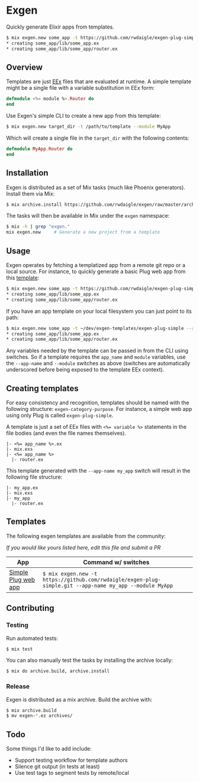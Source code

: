 # Exgen

Quickly generate Elixir apps from templates.

```bash
$ mix exgen.new some_app -t https://github.com/rwdaigle/exgen-plug-simple.git --app-name some_app --module SomeApp
* creating some_app/lib/some_app.ex
* creating some_app/lib/some_app/router.ex
```

## Overview

Templates are just [EEx](http://elixir-lang.org/docs/stable/eex/EEx.html) files that are evaluated at runtime. A simple template might be a single file with a variable substitution in EEx form:

```elixir
defmodule <%= module %>.Router do
end
```

Use Exgen's simple CLI to create a new app from this template:

```bash
$ mix exgen.new target_dir -t /path/to/template --module MyApp
```

Which will create a single file in the `target_dir` with the following contents:

```elixir
defmodule MyApp.Router do
end
```

## Installation

Exgen is distributed as a set of Mix tasks (much like Phoenix generators). Install them via Mix:

```bash
$ mix archive.install https://github.com/rwdaigle/exgen/raw/master/archives/exgen-0.5.1.ez
```

The tasks will then be available in Mix under the `exgen` namespace:

```bash
$ mix -h | grep "exgen."
mix exgen.new     # Generate a new project from a template
```

## Usage

Exgen operates by fetching a templatized app from a remote git repo or a local source. For instance, to quickly generate a basic Plug web app from this [template](https://github.com/rwdaigle/exgen-plug-simple):

```bash
$ mix exgen.new some_app -t https://github.com/rwdaigle/exgen-plug-simple.git --app-name some_app --module SomeApp
* creating some_app/lib/some_app.ex
* creating some_app/lib/some_app/router.ex
```

If you have an app template on your local filesystem you can just point to its path:

```bash
$ mix exgen.new some_app -t ~/dev/exgen-templates/exgen-plug-simple --app-name some_app --module SomeApp
* creating some_app/lib/some_app.ex
* creating some_app/lib/some_app/router.ex
```

Any variables needed by the template can be passed in from the CLI using switches. So if a template requires the `app_name` and `module` variables, use the `--app-name` and `--module` switches as above (switches are automatically underscored before being exposed to the template EEx context).

## Creating templates

For easy consistency and recognition, templates should be named with the following structure: `exgen-category-purpose`. For instance, a simple web app using only Plug is called `exgen-plug-simple`.

A template is just a set of EEx files with `<%= variable %>` statements in the file bodies (and even the file names themselves).

```text
|- <%= app_name %>.ex
|- mix.exs
|- <%= app_name %>
  |- router.ex
```

This template generated with the `--app-name my_app` switch will result in the following file structure:

```text
|- my_app.ex
|- mix.exs
|- my_app
  |- router.ex
```

## Templates

The following exgen templates are available from the community:

_If you would like yours listed here, edit this file and submit a PR_

App | Command w/ switches
----|--------------------
[Simple Plug web app](https://github.com/rwdaigle/exgen-plug-simple) | `$ mix exgen.new -t https://github.com/rwdaigle/exgen-plug-simple.git --app-name my_app --module MyApp`

## Contributing

### Testing

Run automated tests:

```bash
$ mix test
```

You can also manually test the tasks by installing the archive locally:

```bash
$ mix do archive.build, archive.install
```

### Release

Exgen is distributed as a mix archive. Build the archive with:

```bash
$ mix archive.build
$ mv exgen-*.ez archives/
```

## Todo

Some things I'd like to add include:

* Support testing workflow for template authors
* Silence git output (in tests at least)
* Use test tags to segment tests by remote/local
